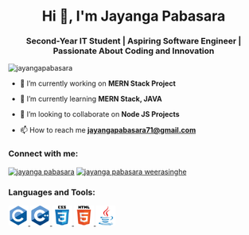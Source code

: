 <h1 align="center">Hi 👋, I'm Jayanga Pabasara</h1>
<h3 align="center">Second-Year IT Student | Aspiring Software Engineer | Passionate About Coding and Innovation</h3>

<p align="left"> <img src="https://komarev.com/ghpvc/?username=jayangapabasara&label=Profile%20views&color=0e75b6&style=flat" alt="jayangapabasara" /> </p>

- 🔭 I’m currently working on **MERN Stack Project**

- 🌱 I’m currently learning **MERN Stack, JAVA**

- 👯 I’m looking to collaborate on **Node JS Projects**

- 📫 How to reach me **jayangapabasara71@gmail.com**

<h3 align="left">Connect with me:</h3>
<p align="left">
<a href="https://linkedin.com/in/jayanga pabasara" target="blank"><img align="center" src="https://raw.githubusercontent.com/rahuldkjain/github-profile-readme-generator/master/src/images/icons/Social/linked-in-alt.svg" alt="jayanga pabasara" height="30" width="40" /></a>
<a href="https://fb.com/jayanga pabasara weerasinghe" target="blank"><img align="center" src="https://raw.githubusercontent.com/rahuldkjain/github-profile-readme-generator/master/src/images/icons/Social/facebook.svg" alt="jayanga pabasara weerasinghe" height="30" width="40" /></a>
</p>

<h3 align="left">Languages and Tools:</h3>
<p align="left"> <a href="https://www.cprogramming.com/" target="_blank" rel="noreferrer"> <img src="https://raw.githubusercontent.com/devicons/devicon/master/icons/c/c-original.svg" alt="c" width="40" height="40"/> </a> <a href="https://www.w3schools.com/cpp/" target="_blank" rel="noreferrer"> <img src="https://raw.githubusercontent.com/devicons/devicon/master/icons/cplusplus/cplusplus-original.svg" alt="cplusplus" width="40" height="40"/> </a> <a href="https://www.w3schools.com/css/" target="_blank" rel="noreferrer"> <img src="https://raw.githubusercontent.com/devicons/devicon/master/icons/css3/css3-original-wordmark.svg" alt="css3" width="40" height="40"/> </a> <a href="https://www.w3.org/html/" target="_blank" rel="noreferrer"> <img src="https://raw.githubusercontent.com/devicons/devicon/master/icons/html5/html5-original-wordmark.svg" alt="html5" width="40" height="40"/> </a> <a href="https://www.java.com" target="_blank" rel="noreferrer"> <img src="https://raw.githubusercontent.com/devicons/devicon/master/icons/java/java-original.svg" alt="java" width="40" height="40"/> </a> </p>
